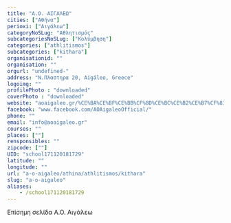 ```yaml
---
title: "Α.Ο. ΑΙΓΑΛΕΩ"
cities: ["Αθήνα"]
perioxi: ["Αιγάλεω"]
categoryNoSLug: "Αθλητισμός"
subcategoriesNoSLug: ["Κολύμβηση"]
categories: ["athlitismos"]
subcategories: ["kithara"]
organisationid: ""
organisation: ""
orgurl: "undefined-"
address: "Ν.Πλαστηρα 20, Aigáleo, Greece"
logoimg: ""
profilePhoto : "downloaded"
coverPhoto : "downloaded"
website: "aoaigaleo.gr/%CE%BA%CE%BF%CE%BB%CF%8D%CE%BC%CE%B2%CE%B7%CF%83%CE%B7/ "
facebook: "www.facebook.com/AOAigaleoOfficial/"
phone: ""
email: "info@aoaigaleo.gr"
courses: ""
places: [""]
rensponsibles: ""
zipcode: [""]
UID: "school171120181729"
latitude: ""
longitude: ""
url: "a-o-aigaleo/athina/athlitismos/kithara"
slug: "a-o-aigaleo"
aliases:
    - /school171120181729
---
```



Επίσημη σελίδα Α.Ο. Αιγάλεω

